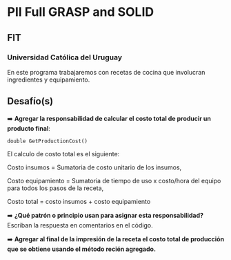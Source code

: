 # PII Full GRASP and SOLID
## FIT
### Universidad Católica del Uruguay

En este programa trabajaremos con recetas de cocina que involucran ingredientes y equipamiento.

## Desafío(s)

➡️ **Agregar la responsabilidad de calcular el costo total de producir un producto final**:

`double GetProductionCost()`

El calculo de costo total es el siguiente:

Costo insumos = Sumatoria de costo unitario de los insumos,

Costo equipamiento = Sumatoria de tiempo de uso x costo/hora del equipo para todos los pasos de la receta,

Costo total = costo insumos + costo equipamiento

➡️ **¿Qué patrón o principio usan para asignar esta responsabilidad?**
Escriban la respuesta en comentarios en el código.




➡️ **Agregar al final de la impresión de la receta el costo total de producción que se obtiene usando el método recién agregado.**
